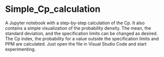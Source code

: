 # Simple_Cp_calculation
A Jupyter notebook with a step-by-step calculation of the Cp. It also contains a simple visualization of the probability density. 
The mean, the standard deviation, and the specification limits can be changed as desired. The Cp index, the probability for a 
value outside the specification limits and PPM are calculated. Just open the file in Visual Studio Code and start experimenting.
